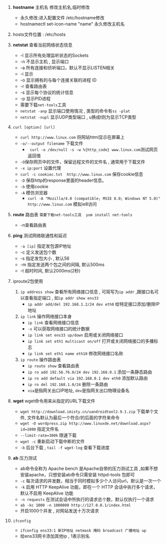 1. **hostname**  主机名  			修改主机名,临时修改
    - 永久修改:进入配置文件 /etc/hostname修改
    - hostnamectl set-icon-name "name"  永久修改主机名

2. hosts文件位置 :  /etc/hosts
	
3. **netstat**		查看当前网络状态信息
    - -l 显示所有处理监听状态的Sockets
    - -n 不显示主机 , 显示端口
    - -a 所有连接和侦听端口，默认不显示LISTEN相关
    - -i 显示
    - -o 显示拥有的与每个连接关联的进程 ID
    - -r 查看路由表
    - -s 显示每个协议的统计信息
    - -p 显示PID进程
    - 需要下载`net-tools`工具
    - `netstat -anp` 显示端口使用情况 , 类型的命令有`ss -plat`
    - `netstat -nupl` 显示UDP类型端口 , u换成t则为显示TCP类型
		
5. `curl [option] [url]`
	- `curl http://www.linux.com` 将网站html显示在屏幕上 
	- `-o/--output filename` 下载文件
		- ` curl -o /dev/null -s -w %{http_code} www.linux.com`测试网页返回值
	- `-O`保存网页中的文件，保留远程文件的文件名 , 通常用于下载文件
	- `-x ip:port` 设置代理
	- `curl -c cookiec.txt  http://www.linux.com` 保存cookie信息
	- `-D` 保存http的response里面的header信息。
	- `-b` 使用cookie
	- `-A` 模仿浏览器
		- `curl -A "Mozilla/4.0 (compatible; MSIE 8.0; Windows NT 5.0)" http://www.linux.com` 模拟ie8访问

6. **route** 路由表  `需要下载net-tools工具  yum install net-tools`
	 - -n查看路由表

7. **ping** 测试网络联通性和延迟
	- `-a [ip]` 指定发包源IP地址
	- -c  定义发送包个数
	- -s 指定发包大小 , 默认56
	- -m 指定发送两个包之间的间隔, 默认500ms
	- -t 超时时间, 默认2000ms(2秒)

8. iproute2包使用
	1. `ip address show` 查看所有网络接口信息 , 可简写为`ip addr` ,跟接口名可以查看指定端口 , 如`ip addr show ens33`
		- `ip addr add/del 192.168.1.2/24 dev eth0` 给特定接口添加/删除IP地址
	1. `ip link` 操作网络接口本身
		- `ip link` 查看网络接口信息
		- `-s` 可以获取网络接口的统计数据
		- `ip link set ens33 up/down` 启用或关闭网络接口 
		- `ip link set eth1 multicast on/off` 打开或关闭网络接口的多播标志
		- `ip link set eth1 name eth10` 修改网络接口名称
	2. `ip route` 操作路由表
		- `ip route show` 查看路由表
		- `ip ro add 192.56.76.0/24 dev 192.168.0.1` 添加一条静态路由
		- `ip ro add default via 192.168.0.1 dev eth0` 添加默认路由
		- `ip ro del 192.168.1.0/24` 删除一条路由
		-  `via`是指网关出口IP地址, `dev`是指网关出口物理设备名

9. **wget** wget命令用来从指定的URL下载文件
	- `wget http://download.imisty.cn/uandroidtool2.9.1.zip` 下载单个文件, 文件名默认为最后一个符合/的后面的字符来命令
	- `wget -O wordpress.zip http://www.linuxde.net/download.aspx?id=1080` 指定文件名
	- `--limit-rate=300k` 限速下载
	- `wget -c` 重新启动下载中断的文件
	- `-b` 后台下载 , `tail -f wget-log` 查看下载进度

10. **ab** 压力测试
	- ab命令全称为 Apache bench 是Apache自带的压力测试工具 ,如果不想安装apache，只想安装ab命令只需安装 httpd-tools 包即可
	- `-c` 每次请求的并发数，相当于同时模拟多少个人访问url，默认是一次一个
	- `-k` 启用 HTTP KeepAlive 功能，即在一个 HTTP 会话中执行多个请求，默认不启用 KeepAlive 功能
	- `-n requests`  在测试会话中所执行的请求总个数，默认仅执行一个请求
	- `ab -kc 1000 -n 1000000 http://127.0.0.1/index.html`
	- 开启1000个并发 , 对网站发送十万次请求

11. `ifconfig`
	-  `ifconfig ens33:1 新IP地址 netmask 掩码 broadcast 广播地址 up`
	- 给ens33网卡添加其他ip , 1表示别名 


